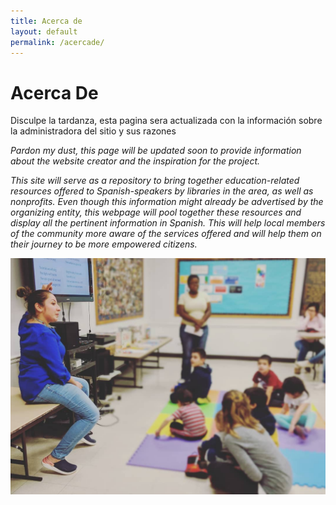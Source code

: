 ```yaml
---
title: Acerca de
layout: default
permalink: /acercade/
---
```

# Acerca De

<div class="row">

<div class="col-md-8" markdown="1">
  Disculpe la tardanza, esta pagina sera actualizada con la información sobre la administradora del sitio y sus razones  


  *Pardon my dust, this page will be updated soon to provide information about the website creator and the inspiration for the project.*

  *This site will serve as a repository to bring together education-related resources offered to Spanish-speakers by libraries in the area, as well as nonprofits. Even though this information might already be advertised by the organizing entity, this webpage will pool together these resources and display all the pertinent information in Spanish. This will help local members of the community more aware of the services offered and will help them on their journey to be more empowered citizens.*
</div>

<div class="col-md-4" markdown="1">
<img src="/assets/images/piday.jpg" class="img-fluid rounded" alt="Foto de Gaby durante un programa en su biblioteca.">
</div>

</div>

